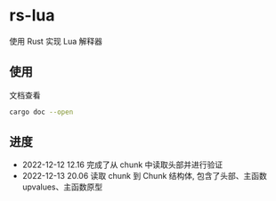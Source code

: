 # rs-lua
使用 Rust 实现 Lua 解释器


## 使用
文档查看
```bash
cargo doc --open
```


## 进度
+ 2022-12-12 12.16 完成了从 chunk 中读取头部并进行验证
+ 2022-12-13 20.06 读取 chunk 到 Chunk 结构体, 包含了头部、主函数 upvalues、主函数原型
